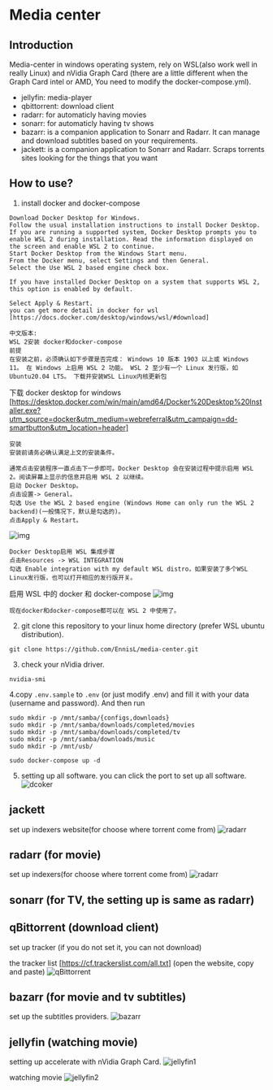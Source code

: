 # Media center

## Introduction

Media-center in windows operating system, rely on WSL(also work well in really Linux) and nVidia Graph Card (there are a little different when the Graph Card intel or AMD, You need to modify the docker-compose.yml).

- jellyfin: media-player
- qbittorrent: download client
- radarr: for automaticly having movies
- sonarr: for automaticly having tv shows
- bazarr: is a companion application to Sonarr and Radarr. It can manage and download subtitles based on your requirements.
- jackett: is a companion application to Sonarr and Radarr. Scraps torrents sites looking for the things that you want

## How to use?

1. install docker and docker-compose

```
Download Docker Desktop for Windows.
Follow the usual installation instructions to install Docker Desktop. If you are running a supported system, Docker Desktop prompts you to enable WSL 2 during installation. Read the information displayed on the screen and enable WSL 2 to continue.
Start Docker Desktop from the Windows Start menu.
From the Docker menu, select Settings and then General.
Select the Use WSL 2 based engine check box.

If you have installed Docker Desktop on a system that supports WSL 2, this option is enabled by default.

Select Apply & Restart.
you can get more detail in docker for wsl [https://docs.docker.com/desktop/windows/wsl/#download]

中文版本:
WSL 2安装 docker和docker-compose
前提
在安装之前，必须确认如下步骤是否完成： Windows 10 版本 1903 以上或 Windows 11。 在 Windows 上启用 WSL 2 功能。 WSL 2 至少有一个 Linux 发行版，如 Ubuntu20.04 LTS。 下载并安装WSL Linux内核更新包

```

下载 docker desktop for windows [https://desktop.docker.com/win/main/amd64/Docker%20Desktop%20Installer.exe?utm_source=docker&utm_medium=webreferral&utm_campaign=dd-smartbutton&utm_location=header]

```
安装
安装前请务必确认满足上文的安装条件。

通常点击安装程序一直点击下一步即可。Docker Desktop 会在安装过程中提示启用 WSL 2。阅读屏幕上显示的信息并启用 WSL 2 以继续。
启动 Docker Desktop。
点击设置-> General。
勾选 Use the WSL 2 based engine (Windows Home can only run the WSL 2 backend)(一般情况下，默认是勾选的)。
点击Apply & Restart。

```

![img](./img/1.png "img1")

```
Docker Desktop启用 WSL 集成步骤
点击Resources -> WSL INTEGRATION
勾选 Enable integration with my default WSL distro，如果安装了多个WSL Linux发行版，也可以打开相应的发行版开关。
```

启用 WSL 中的 docker 和 docker-compose
![img](./img/2.png "img2")

```
现在docker和docker-compose都可以在 WSL 2 中使用了。
```

2. git clone this repository to your linux home directory (prefer WSL ubuntu distribution).

```
git clone https://github.com/EnnisL/media-center.git
```

3. check your nVidia driver.

```
nvidia-smi
```

4.copy `.env.sample` to `.env` (or just modify .env) and fill it with your data (username and password). And then run

```
sudo mkdir -p /mnt/samba/{configs,downloads}
sudo mkdir -p /mnt/samba/downloads/completed/movies
sudo mkdir -p /mnt/samba/downloads/completed/tv
sudo mkdir -p /mnt/samba/downloads/music
sudo mkdir -p /mnt/usb/

sudo docker-compose up -d
```

5. setting up all software.
   you can click the port to set up all software.
   ![dcoker](./img/3.png)

## jackett

set up indexers website(for choose where torrent come from)
![radarr](./img/jackett.png)

## radarr (for movie)

set up indexers(for choose where torrent come from)
![radarr](./img/radarr.png)

## sonarr (for TV, the setting up is same as radarr)

## qBittorrent (download client)

set up tracker (if you do not set it, you can not download)

the tracker list [https://cf.trackerslist.com/all.txt] (open the website, copy and paste)
![qBittorrent](./img/qBittorrent.png)

## bazarr (for movie and tv subtitles)

set up the subtitles providers.
![bazarr](./img/bazarr.png)

## jellyfin (watching movie)

setting up accelerate with nVidia Graph Card.
![jellyfin1](./img/jellyfin1.png)

watching movie
![jellyfin2](./img/jellyfin2.png)
